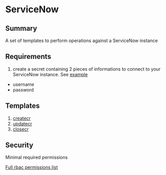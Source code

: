 # ServiceNow

## Summary

A set of templates to perform operations against a ServiceNow instance

## Requirements
1. create a secret containing 2 pieces of informations to connect to your
ServiceNow instance. See [example](../../assets/sn_auth.yaml)
  - username
  - password

## Templates
1. [createcr](https://github.com/codefresh-io/argo-hub/blob/main/workflows/servicenow/versions/1.0.0/docs/createcr.md)
1. [updatecr](https://github.com/codefresh-io/argo-hub/blob/main/workflows/servicenow/versions/1.0.0/docs/updatecr.md)
1. [closecr](https://github.com/codefresh-io/argo-hub/blob/main/workflows/servicenow/versions/1.0.0/docs/closecr.md)


## Security

Minimal required permissions

[Full rbac permissions list](https://github.com/codefresh-io/argo-hub/blob/main/workflows/servicenow/versions/1.0.0/rbac.yaml)

